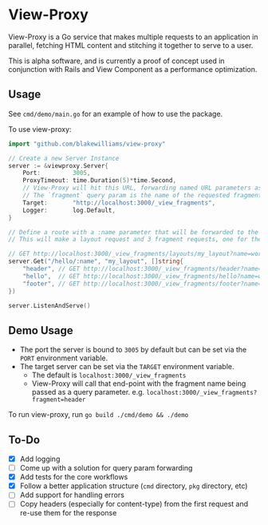 # View-Proxy

View-Proxy is a Go service that makes multiple requests to an application in parallel, fetching HTML content and stitching it together to serve to a user.

This is alpha software, and is currently a proof of concept used in conjunction with Rails and View Component as a performance optimization.

## Usage

See `cmd/demo/main.go` for an example of how to use the package.

To use view-proxy:

```go
import "github.com/blakewilliams/view-proxy"

// Create a new Server Instance
server := &viewproxy.Server{
	Port:         3005,
	ProxyTimeout: time.Duration(5)*time.Second,
	// View-Proxy will hit this URL, forwarding named URL parameters as query params.
	// The `fragment` query param is the name of the requested fragment to render.
	Target:       "http://localhost:3000/_view_fragments",
	Logger:       log.Default,
}

// Define a route with a :name parameter that will be forwarded to the target host.
// This will make a layout request and 3 fragment requests, one for the header, hello, and footer.

// GET http://localhost:3000/_view_fragments/layouts/my_layout?name=world
server.Get("/hello/:name", "my_layout", []string{
	"header", // GET http://localhost:3000/_view_fragments/header?name=world
	"hello",  // GET http://localhost:3000/_view_fragments/hello?name=world
	"footer", // GET http://localhost:3000/_view_fragments/footer?name=world
})

server.ListenAndServe()
```

## Demo Usage

- The port the server is bound to `3005` by default but can be set via the `PORT` environment variable.
- The target server can be set via the `TARGET` environment variable.
  - The default is `localhost:3000/_view_fragments`
  - View-Proxy will call that end-point with the fragment name being passed as a query parameter. e.g. `localhost:3000/_view_fragments?fragment=header`

To run view-proxy, run `go build ./cmd/demo && ./demo`

## To-Do

- [x] Add logging
- [ ] Come up with a solution for query param forwarding
- [x] Add tests for the core workflows
- [x] Follow a better application structure (`cmd` directory, `pkg` directory, etc)
- [ ] Add support for handling errors
- [ ] Copy headers (especially for content-type) from the first request and re-use them for the response
